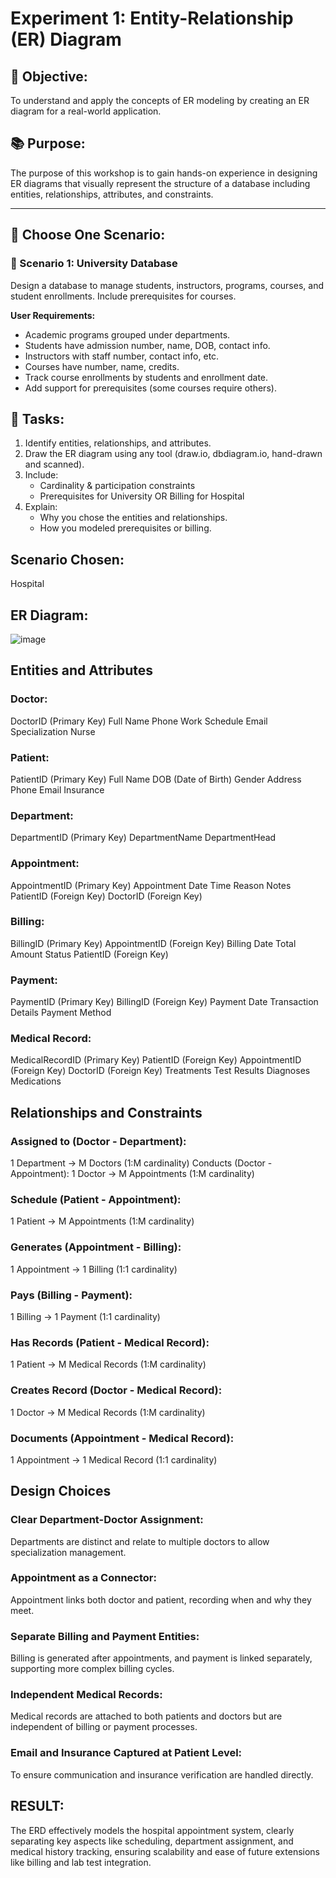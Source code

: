 # Experiment 1: Entity-Relationship (ER) Diagram

## 🎯 Objective:
To understand and apply the concepts of ER modeling by creating an ER diagram for a real-world application.

## 📚 Purpose:
The purpose of this workshop is to gain hands-on experience in designing ER diagrams that visually represent the structure of a database including entities, relationships, attributes, and constraints.

---

## 🧪 Choose One Scenario:

### 🔹 Scenario 1: University Database
Design a database to manage students, instructors, programs, courses, and student enrollments. Include prerequisites for courses.

**User Requirements:**
- Academic programs grouped under departments.
- Students have admission number, name, DOB, contact info.
- Instructors with staff number, contact info, etc.
- Courses have number, name, credits.
- Track course enrollments by students and enrollment date.
- Add support for prerequisites (some courses require others).


## 📝 Tasks:
1. Identify entities, relationships, and attributes.
2. Draw the ER diagram using any tool (draw.io, dbdiagram.io, hand-drawn and scanned).
3. Include:
   - Cardinality & participation constraints
   - Prerequisites for University OR Billing for Hospital
4. Explain:
   - Why you chose the entities and relationships.
   - How you modeled prerequisites or billing.

## Scenario Chosen:
Hospital

## ER Diagram:
![image](https://github.com/user-attachments/assets/236a7e45-21e2-434e-b8b3-f1aa9a1edae3)

## Entities and Attributes
### Doctor:
DoctorID (Primary Key)
Full Name
Phone
Work Schedule
Email
Specialization
Nurse

### Patient:
PatientID (Primary Key)
Full Name
DOB (Date of Birth)
Gender
Address
Phone
Email
Insurance

### Department:
DepartmentID (Primary Key)
DepartmentName
DepartmentHead

### Appointment:
AppointmentID (Primary Key)
Appointment Date
Time
Reason
Notes
PatientID (Foreign Key)
DoctorID (Foreign Key)

### Billing:
BillingID (Primary Key)
AppointmentID (Foreign Key)
Billing Date
Total Amount
Status
PatientID (Foreign Key)

### Payment:
PaymentID (Primary Key)
BillingID (Foreign Key)
Payment Date
Transaction Details
Payment Method

### Medical Record:
MedicalRecordID (Primary Key)
PatientID (Foreign Key)
AppointmentID (Foreign Key)
DoctorID (Foreign Key)
Treatments
Test Results
Diagnoses
Medications

## Relationships and Constraints
### Assigned to (Doctor - Department):
1 Department → M Doctors
(1:M cardinality)
Conducts (Doctor - Appointment):
1 Doctor → M Appointments
(1:M cardinality)

### Schedule (Patient - Appointment):
1 Patient → M Appointments
(1:M cardinality)

### Generates (Appointment - Billing):
1 Appointment → 1 Billing
(1:1 cardinality)

### Pays (Billing - Payment):
1 Billing → 1 Payment
(1:1 cardinality)

### Has Records (Patient - Medical Record):
1 Patient → M Medical Records
(1:M cardinality)

### Creates Record (Doctor - Medical Record):
1 Doctor → M Medical Records
(1:M cardinality)

### Documents (Appointment - Medical Record):
1 Appointment → 1 Medical Record
(1:1 cardinality)

## Design Choices
### Clear Department-Doctor Assignment:
Departments are distinct and relate to multiple doctors to allow specialization management.

### Appointment as a Connector:
Appointment links both doctor and patient, recording when and why they meet.

### Separate Billing and Payment Entities:
Billing is generated after appointments, and payment is linked separately, supporting more complex billing cycles.

### Independent Medical Records:
Medical records are attached to both patients and doctors but are independent of billing or payment processes.

### Email and Insurance Captured at Patient Level:
To ensure communication and insurance verification are handled directly.

## RESULT:

The ERD effectively models the hospital appointment system, clearly separating key aspects like scheduling, department assignment, and medical history tracking, ensuring scalability and ease of future extensions like billing and lab test integration.
